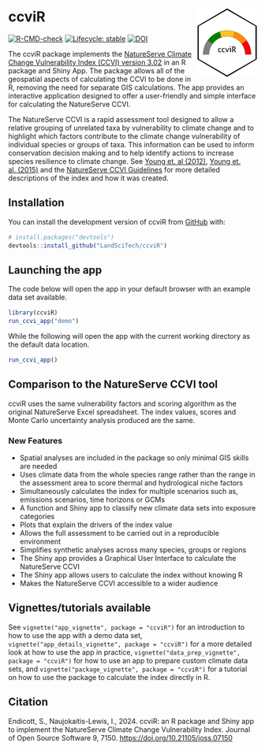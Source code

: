 
<!-- README.md is generated from README.Rmd. Please edit that file -->

# ccviR <a href="https://landscitech.github.io/ccviR/"><img src="man/figures/logo.png" align="right" height="139" /></a>

<!-- badges: start -->

[![R-CMD-check](https://github.com/LandSciTech/ccviR/actions/workflows/R-CMD-check.yaml/badge.svg)](https://github.com/LandSciTech/ccviR/actions/workflows/R-CMD-check.yaml)
[![Lifecycle:
stable](https://img.shields.io/badge/lifecycle-stable-brightgreen.svg)](https://lifecycle.r-lib.org/articles/stages.html#stable)
[![DOI](https://joss.theoj.org/papers/10.21105/joss.07150/status.svg)](https://doi.org/10.21105/joss.07150)
<!-- badges: end -->

The ccviR package implements the [NatureServe Climate Change
Vulnerability Index (CCVI) version
3.02](https://www.natureserve.org/conservation-tools/climate-change-vulnerability-index)
in an R package and Shiny App. The package allows all of the geospatial
aspects of calculating the CCVI to be done in R, removing the need for
separate GIS calculations. The app provides an interactive application
designed to offer a user-friendly and simple interface for calculating
the NatureServe CCVI.

The NatureServe CCVI is a rapid assessment tool designed to allow a
relative grouping of unrelated taxa by vulnerability to climate change
and to highlight which factors contribute to the climate change
vulnerability of individual species or groups of taxa. This information
can be used to inform conservation decision making and to help identify
actions to increase species resilience to climate change. See [Young et.
al
(2012)](https://www.degruyter.com/document/doi/10.7208/9780226074641-007/html),
[Young et. al. (2015)](https://doi.org/10.1002/wsb.478) and the
[NatureServe CCVI
Guidelines](https://www.natureserve.org/sites/default/files/guidelines_natureserveclimatechangevulnerabilityindex_r3.02_1_jun_2016.pdf)
for more detailed descriptions of the index and how it was created.

## Installation

You can install the development version of ccviR from
[GitHub](https://github.com/) with:

``` r
# install.packages("devtools")
devtools::install_github("LandSciTech/ccviR")
```

## Launching the app

The code below will open the app in your default browser with an example
data set available.

``` r
library(ccviR)
run_ccvi_app("demo")
```

While the following will open the app with the current working directory
as the default data location.

``` r
run_ccvi_app()
```

## Comparison to the NatureServe CCVI tool

ccviR uses the same vulnerability factors and scoring algorithm as the
original NatureServe Excel spreadsheet. The index values, scores and
Monte Carlo uncertainty analysis produced are the same.

### New Features

- Spatial analyses are included in the package so only minimal GIS
  skills are needed
- Uses climate data from the whole species range rather than the range
  in the assessment area to score thermal and hydrological niche factors
- Simultaneously calculates the index for multiple scenarios such as,
  emissions scenarios, time horizons or GCMs
- A function and Shiny app to classify new climate data sets into
  exposure categories
- Plots that explain the drivers of the index value
- Allows the full assessment to be carried out in a reproducible
  environment
- Simplifies synthetic analyses across many species, groups or regions
- The Shiny app provides a Graphical User Interface to calculate the
  NatureServe CCVI
- The Shiny app allows users to calculate the index without knowing R
- Makes the NatureServe CCVI accessible to a wider audience

## Vignettes/tutorials available

See `vignette("app_vignette", package = "ccviR")` for an introduction to
how to use the app with a demo data set,
`vignette("app_details_vignette", package = "ccviR")` for a more
detailed look at how to use the app in practice,
`vignette("data_prep_vignette", package = "ccviR")` for how to use an
app to prepare custom climate data sets, and
`vignette("package_vignette", package = "ccviR")` for a tutorial on how
to use the package to calculate the index directly in R.

## Citation

Endicott, S., Naujokaitis-Lewis, I., 2024. ccviR: an R package and Shiny
app to implement the NatureServe Climate Change Vulnerability Index.
Journal of Open Source Software 9, 7150.
<https://doi.org/10.21105/joss.07150>
